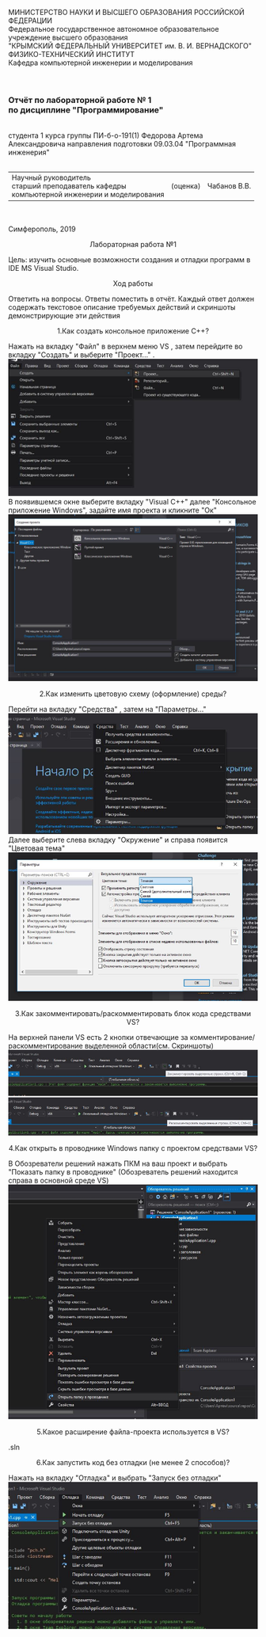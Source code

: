 МИНИСТЕРСТВО НАУКИ  И ВЫСШЕГО ОБРАЗОВАНИЯ РОССИЙСКОЙ ФЕДЕРАЦИИ  
Федеральное государственное автономное образовательное учреждение высшего образования  
"КРЫМСКИЙ ФЕДЕРАЛЬНЫЙ УНИВЕРСИТЕТ им. В. И. ВЕРНАДСКОГО"  
ФИЗИКО-ТЕХНИЧЕСКИЙ ИНСТИТУТ  
Кафедра компьютерной инженерии и моделирования
<br/><br/>
​
### Отчёт по лабораторной работе № 1<br/> по дисциплине "Программирование"
<br/>
​
студента 1 курса группы ПИ-б-о-191(1)  
Федорова Артема Александровича  
направления подготовки 09.03.04 "Программная инженерия"  
<br/>
​
<table>
<tr><td>Научный руководитель<br/> старший преподаватель кафедры<br/> компьютерной инженерии и моделирования</td>
<td>(оценка)</td>
<td>Чабанов В.В.</td>
</tr>
</table>
<br/><br/>
​
Симферополь, 2019





<p align="center">Лабораторная работа №1</p>
Цель: изучить основные возможности создания и отладки программ в IDE MS Visual Studio.
<p align="center">Ход работы</p>

Ответить на вопросы. Ответы поместить в отчёт.
Каждый ответ должен содержать текстовое описание требуемых действий и скриншоты демонстрирующие эти действия

<p align="center">1.Как создать консольное приложение С++?</p>
Нажать на вкладку "Файл" в верхнем меню VS , затем перейдите во вкладку "Создать" и выберите "Проект..." . 
<img src="images/Screenshot1.jpg">
В появившемся окне выберите вкладку "Visual C++" далее "Консольное приложение Windows", задайте имя проекта и кликните "Ок"
<img src="images/Screenshot2.JPG">
<p align="center">2.Как изменить цветовую схему (оформление) среды?</p>
Перейти на вкладку "Средства" , затем на "Параметры..."
<img src="images/Screenshot3.JPG">
Далее выберите слева вкладку "Окружение" и справа появится "Цветовая тема"
<img src="images/Screen4.JPG">
<p align="center">3.Как закомментировать/раскомментировать блок кода средствами VS?</p>
На верхней панели VS есть 2 кнопки отвечающие за комментирование/раскомментирование выделенной области(см. Скриншоты)
<img src="images/Screen5.JPG">
<img src="images/Screen6.JPG">
<p align="center">4.Как открыть в проводнике Windows папку с проектом средствами VS?</p>
В Обозреватели решений нажать ПКМ на ваш проект и выбрать "Показать папку в проводнике" (Обозреватель решений находится справа в основной среде VS)
<img src="images/Screen7.JPG">
<p align="center">5.Какое расширение файла-проекта используется в VS?</p>
.sln
<p align="center">6.Как запустить код без отладки (не менее 2 способов)?</p>
Нажать на вкладку "Отладка" и выбрать "Запуск без отладки"
<img src="images/Screen8.JPG">

